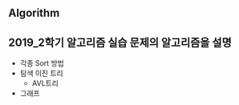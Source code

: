 ## Algorithm
2019_2학기 알고리즘 실습 문제의 알고리즘을 설명
--------------------
+ 각종 Sort 방법
+ 탐색 이진 트리 
  - AVL트리
+ 그래프
